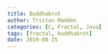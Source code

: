 ```yaml
---
title: Buddhabrot
author: Tristan Madden
categories: [C, Fractal, Java]
tags: [fractal, buddhabrot]
date: 2019-08-25
---
```

<!-- ![Desktop View](https://i.imgur.com/FLfOIxr.jpg)

This image was produced by my C# implementation of the Buddhabrot algorithm. <a href="https://docs.microsoft.com/en-us/dotnet/api/system.threading.tasks.parallel.for?view=net-6.0">Parallel.For</a> makes multithreaded CPU rendering so easy and readable that I see no reason to continue writing anything fractal related in Java. 

Some stats on this image:
- 8191x8191 pixels
- 32bpp, ARGB
- Histogram coloring algorithm
- 50 passes, 1500 bailout value
- 1:1 aspect ratio

<a href="https://github.com/Trimad/Sandbox">GitHub Repository</a> -->


<!-- 
![Desktop View](https://i.imgur.com/eLjfYTR.jpg)
This image was produced by my Java implementation of the Buddhabrot algorithm.  I was very interested in this fractal as a teenager and believe I first encountered it on <a href="http://www.complexification.net/gallery/machines/buddhabrot/">www.complexification.net</a> when I was 15 or so. 

 I needed a working implementation of rendering the Mandelbrot set before I could produce this image, so there are functions leftover in this program for generating the Mandelbrot set. I've implemented some basic features such as random Gaussian points to introduce some blur, HSB color support, and basic <a href="https://en.wikipedia.org/wiki/Misiurewicz_point">Misiurewicz Point</a> support. It's Java though, so the performance is abysmal.

Some stats on this image:
- HSB colorizing algorithm
- 7680x4320 pixels
- 3000 iterations
- 16:9 aspect ratio

<h1><a href="https://gitlab.com/tristan.madden/pixelplayground/tree/master/src/pixelsplayground">GitLab Repository</a></h1> -->